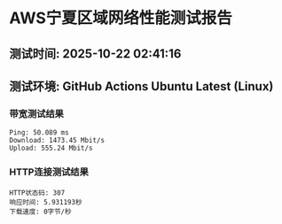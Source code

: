 # AWS宁夏区域网络性能测试报告
## 测试时间: 2025-10-22 02:41:16
## 测试环境: GitHub Actions Ubuntu Latest (Linux)

### 带宽测试结果
```
Ping: 50.089 ms
Download: 1473.45 Mbit/s
Upload: 555.24 Mbit/s
```

### HTTP连接测试结果
```
HTTP状态码: 307
响应时间: 5.931193秒
下载速度: 0字节/秒
```

